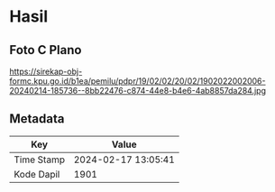 # Hasil

## Foto C Plano

https://sirekap-obj-formc.kpu.go.id/b1ea/pemilu/pdpr/19/02/02/20/02/1902022002006-20240214-185736--8bb22476-c874-44e8-b4e6-4ab8857da284.jpg


## Metadata

| Key        | Value               |
| ---------- | ------------------- |
| Time Stamp | 2024-02-17 13:05:41 |
| Kode Dapil | 1901                |



